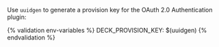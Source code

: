 Use `uuidgen` to generate a provision key for the OAuth 2.0 Authentication plugin:

{% validation env-variables %}
DECK_PROVISION_KEY: $(uuidgen)
{% endvalidation %}